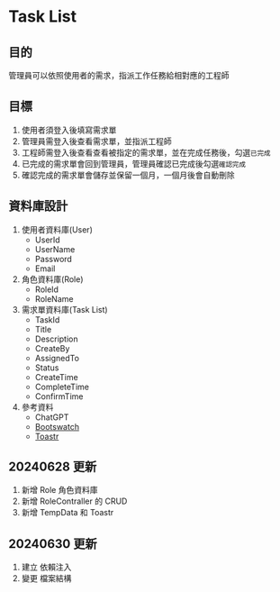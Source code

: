 # Task List   
## 目的   
管理員可以依照使用者的需求，指派工作任務給相對應的工程師   
## 目標   
1. 使用者須登入後填寫需求單   
2. 管理員需登入後查看需求單，並指派工程師   
3. 工程師需登入後查看查看被指定的需求單，並在完成任務後，勾選`已完成`    
4. 已完成的需求單會回到管理員，管理員確認已完成後勾選`確認完成`    
5. 確認完成的需求單會儲存並保留一個月，一個月後會自動刪除   
   
## 資料庫設計   
1. 使用者資料庫(User)   
    - UserId    
    - UserName   
    - Password   
    - Email   
2. 角色資料庫(Role)   
    - RoleId   
    - RoleName   
3. 需求單資料庫(Task List)   
    - TaskId   
    - Title   
    - Description   
    - CreateBy   
    - AssignedTo   
    - Status   
    - CreateTime   
    - CompleteTime   
    - ConfirmTime   
4. 參考資料   
    - ChatGPT   
    - [Bootswatch](https://bootswatch.com/)    
    - [Toastr](https://codeseven.github.io/toastr/)    
   
## 20240628 更新   
1. 新增 Role 角色資料庫   
2. 新增 RoleContraller 的 CRUD   
3. 新增 TempData 和 Toastr   
   
## 20240630 更新   
1. 建立 依賴注入   
2. 變更 檔案結構   
